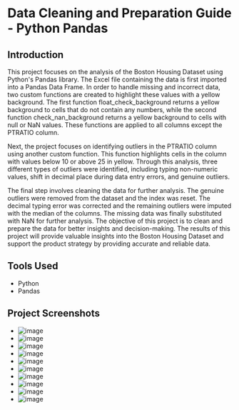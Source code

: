 # Data Cleaning and Preparation Guide - Python Pandas

## Introduction 
This project focuses on the analysis of the Boston Housing Dataset using Python's Pandas library. The Excel file containing the data is first imported into a Pandas Data Frame. In order to handle missing and incorrect data, two custom functions are created to highlight these values with a yellow background. The first function float_check_background returns a yellow background to cells that do not contain any numbers, while the second function check_nan_background returns a yellow background to cells with null or NaN values. These functions are applied to all columns except the PTRATIO column.

Next, the project focuses on identifying outliers in the PTRATIO column using another custom function. This function highlights cells in the column with values below 10 or above 25 in yellow. Through this analysis, three different types of outliers were identified, including typing non-numeric values, shift in decimal place during data entry errors, and genuine outliers.

The final step involves cleaning the data for further analysis. The genuine outliers were removed from the dataset and the index was reset. The decimal typing error was corrected and the remaining outliers were imputed with the median of the columns. The missing data was finally substituted with NaN for further analysis. The objective of this project is to clean and prepare the data for better insights and decision-making. The results of this project will provide valuable insights into the Boston Housing Dataset and support the product strategy by providing accurate and reliable data.

## Tools Used
- Python
- Pandas

## Project Screenshots
- ![image](https://user-images.githubusercontent.com/69835617/215856378-8f5b8f69-c084-4790-8492-ecd15d258356.png)
- ![image](https://user-images.githubusercontent.com/69835617/215856399-2b4929bc-349e-439a-a23a-a28540e618b4.png)
- ![image](https://user-images.githubusercontent.com/69835617/215856431-9f5d92c4-baba-49a0-950d-6b3ccbda175c.png)
- ![image](https://user-images.githubusercontent.com/69835617/215856452-75c69d27-e226-4e8d-b05d-4f700ba343c8.png)
- ![image](https://user-images.githubusercontent.com/69835617/215856470-6bd13ef8-fabb-40e7-93e8-8fe28dad638b.png)
- ![image](https://user-images.githubusercontent.com/69835617/215856492-714fb169-0a0d-4f9e-af60-d70e518f656f.png)
- ![image](https://user-images.githubusercontent.com/69835617/215856510-b17a8072-958b-4be7-9839-e902bf89e006.png)
- ![image](https://user-images.githubusercontent.com/69835617/215856523-57ef84fb-4eb2-4f6b-83bf-11e139be68b9.png)
- ![image](https://user-images.githubusercontent.com/69835617/215856554-8ec5c14e-3f07-45f0-ba5f-8fcc7a8e4d3c.png)
- ![image](https://user-images.githubusercontent.com/69835617/215856571-d1cd79c9-6d2c-44c2-a926-dfd0efa7b376.png)
